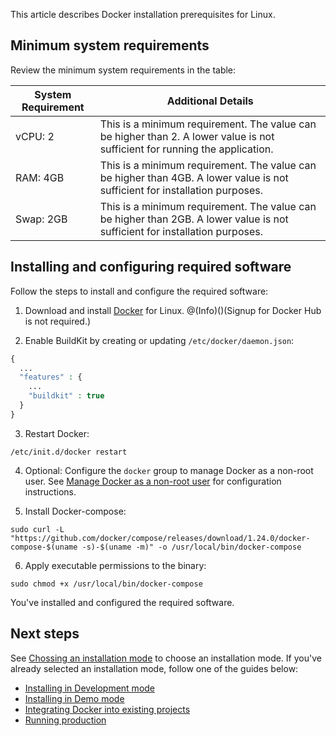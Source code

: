 This article describes Docker installation prerequisites for Linux.

## Minimum system requirements

Review the minimum system requirements in the table:

| System Requirement | Additional Details |
| --- | --- |
| vCPU: 2 | This is a minimum requirement. The value can be higher than 2. A lower value is not sufficient for running the application. |
| RAM: 4GB | This is a minimum requirement. The value can be higher than 4GB. A lower value is not sufficient for installation purposes. |
| Swap: 2GB | This is a minimum requirement. The value can be higher than 2GB. A lower value is not sufficient for installation purposes. |

## Installing and configuring required software
Follow the steps to install and configure the required software:
1. Download and install [Docker](https://docs.docker.com/install/linux/docker-ce/ubuntu/) for Linux.
@(Info)()(Signup for Docker Hub is not required.)

2. Enable BuildKit by creating or updating `/etc/docker/daemon.json`:

```php
{
  ...
  "features" : {
    ...
    "buildkit" : true
  }
}
```
3. Restart Docker:
```shell
/etc/init.d/docker restart
```
4. Optional: Configure the `docker` group to manage Docker as a non-root user. See [Manage Docker as a non-root user](https://docs.docker.com/engine/install/linux-postinstall/#manage-docker-as-a-non-root-user) for configuration instructions.

5. Install Docker-compose:
```shell
sudo curl -L "https://github.com/docker/compose/releases/download/1.24.0/docker-compose-$(uname -s)-$(uname -m)" -o /usr/local/bin/docker-compose
```
6. Apply executable permissions to the binary:
```shell
sudo chmod +x /usr/local/bin/docker-compose
```

You've installed and configured the required software. 

## Next steps

See [Chossing an installation mode](../02-installation-guides/01-choosing-an-installation-mode.md) to choose an installation mode.
If you've already selected an installation mode, follow one of the guides below:
* [Installing in Development mode](../02-installation-guides/02-installing-in-development-mode.md)
* [Installing in Demo mode](../02-installation-guides/03-installing-in-demo-mode.md)
* [Integrating Docker into existing projects](../02-installation-guides/04-integrating-docker-into-existing-projects.md)
* [Running production](../02-installation-guides/05-running-production.md)
